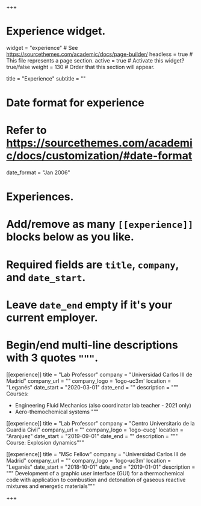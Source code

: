 +++
# Experience widget.
widget = "experience"  # See https://sourcethemes.com/academic/docs/page-builder/
headless = true  # This file represents a page section.
active = true  # Activate this widget? true/false
weight = 130  # Order that this section will appear.

title = "Experience"
subtitle = ""

# Date format for experience
#   Refer to https://sourcethemes.com/academic/docs/customization/#date-format
date_format = "Jan 2006"

# Experiences.
#   Add/remove as many `[[experience]]` blocks below as you like.
#   Required fields are `title`, `company`, and `date_start`.
#   Leave `date_end` empty if it's your current employer.
#   Begin/end multi-line descriptions with 3 quotes `"""`.
[[experience]]
  title = "Lab Professor"
  company = "Universidad Carlos III de Madrid"
  company_url = ""
  company_logo = 'logo-uc3m'
  location = "Leganés"
  date_start = "2020-03-01"
  date_end = ""
  description = """
  Courses:
  
  * Engineering Fluid Mechanics (also coordinator lab teacher - 2021 only)
  * Aero-themochemical systems
  """

[[experience]]
  title = "Lab Professor"
  company = "Centro Universitario de la Guardia Civil"
  company_url = ""
  company_logo = 'logo-cucg'
  location = "Aranjuez"
  date_start = "2019-09-01"
  date_end = ""
  description = """ Course: Explosion dynamics"""

[[experience]]
  title = "MSc Fellow"
  company = "Universidad Carlos III de Madrid"
  company_url = ""
  company_logo = 'logo-uc3m'
  location = "Leganés"
  date_start = "2018-10-01"
  date_end = "2019-01-01"
  description = """ Development of a graphic user interface (GUI) for a thermochemical code
  with application to combustion and detonation of gaseous reactive mixtures and energetic materials"""

+++
